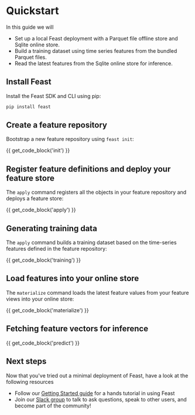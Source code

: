 # Quickstart

In this guide we will
* Set up a local Feast deployment with a Parquet file offline store and Sqlite online store.
* Build a training dataset using time series features from the bundled Parquet files.
* Read the latest features from the Sqlite online store for inference.

## Install Feast

Install the Feast SDK and CLI using pip:

```bash
pip install feast
```

## Create a feature repository

Bootstrap a new feature repository using `feast init`:

{{ get_code_block('init') }}

## Register feature definitions and deploy your feature store

The `apply` command registers all the objects in your feature repository and deploys a feature store:

{{ get_code_block('apply') }}

## Generating training data

The `apply` command builds a training dataset based on the time-series features defined in the feature repository:

{{ get_code_block('training') }}

## Load features into your online store

The `materialize` command loads the latest feature values from your feature views into your online store:

{{ get_code_block('materialize') }}

## Fetching feature vectors for inference

{{ get_code_block('predict') }}

## Next steps

Now that you've tried out a minimal deployment of Feast, have a look at the following resources
* Follow our [Getting Started guide](getting-started/) for a hands tutorial in using Feast
* Join our [Slack group](https://slack.com) to talk to ask questions, speak to other users, and become part of the community!